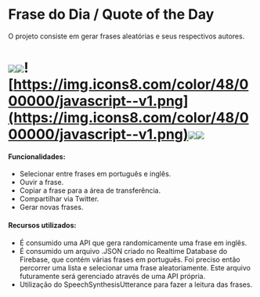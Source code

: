 # Frase do Dia / Quote of the Day
O projeto consiste em gerar frases aleatórias e seus respectivos autores.

# <img src="https://img.icons8.com/color/48/000000/html-5--v1.png"/><img src="https://img.icons8.com/color/48/000000/css3.png"/>![https://img.icons8.com/color/48/000000/javascript--v1.png](https://img.icons8.com/color/48/000000/javascript--v1.png)<img src="https://img.icons8.com/color/48/000000/json--v1.png"/><img src="https://img.icons8.com/color/48/000000/api.png"/>

#### Funcionalidades:

- Selecionar entre frases em português e inglês.
- Ouvir a frase.
- Copiar a frase para a área de transferência.
- Compartilhar via Twitter.
- Gerar novas frases.

#### Recursos utilizados:

- É consumido uma API que gera randomicamente uma frase em inglês.
- É consumido um arquivo .JSON criado no Realtime Database do Firebase, que contém várias frases em português. Foi preciso então percorrer uma lista e selecionar uma frase aleatoriamente. Este arquivo futuramente será gerenciado através de uma API própria.
- Utilização do SpeechSynthesisUtterance para fazer a leitura das frases.
